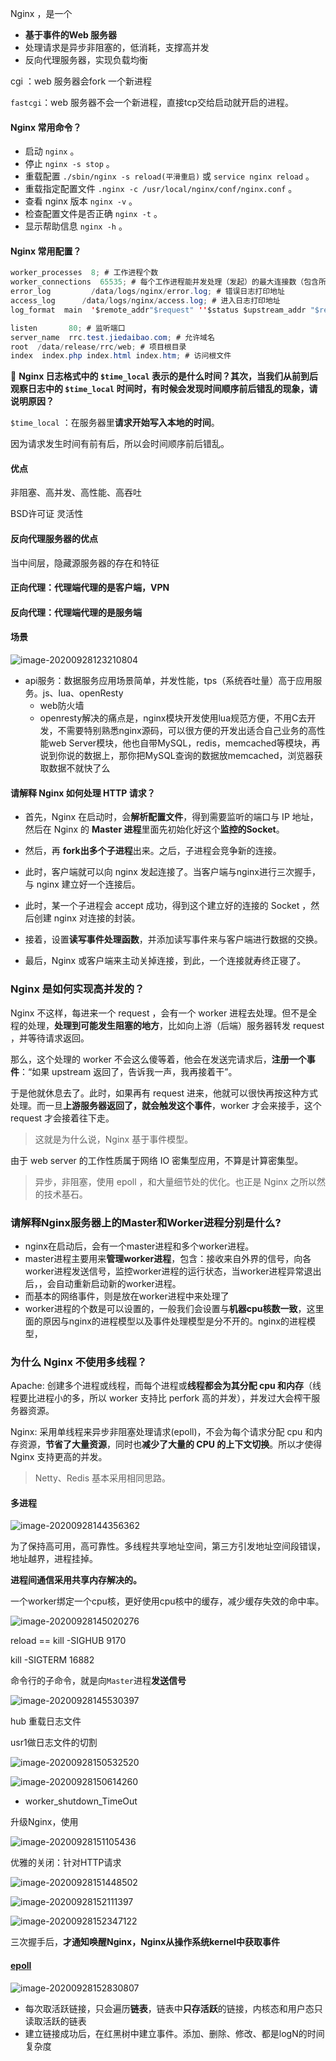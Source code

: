 Nginx ，是一个 

- **基于事件的Web 服务器**
- 处理请求是异步非阻塞的，低消耗，支撑高并发
- 反向代理服务器，实现负载均衡

cgi ：web 服务器会fork 一个新进程

`fastcgi`：web 服务器不会一个新进程，直接tcp交给启动就开启的进程。

#### Nginx 常用命令？

- 启动 `nginx` 。
- 停止 `nginx -s stop`  。
- 重载配置 `./sbin/nginx -s reload(平滑重启)` 或 `service nginx reload` 。
- 重载指定配置文件 `.nginx -c /usr/local/nginx/conf/nginx.conf` 。
- 查看 nginx 版本 `nginx -v` 。
- 检查配置文件是否正确 `nginx -t` 。
- 显示帮助信息 `nginx -h` 。

#### Nginx 常用配置？

```java
worker_processes  8; # 工作进程个数
worker_connections  65535; # 每个工作进程能并发处理（发起）的最大连接数（包含所有连接数）
error_log         /data/logs/nginx/error.log; # 错误日志打印地址
access_log      /data/logs/nginx/access.log; # 进入日志打印地址
log_format  main  '$remote_addr"$request" ''$status $upstream_addr "$request_time"'; # 进入日志格式

listen       80; # 监听端口
server_name  rrc.test.jiedaibao.com; # 允许域名
root  /data/release/rrc/web; # 项目根目录
index  index.php index.html index.htm; # 访问根文件
```

🦅 **Nginx 日志格式中的 `$time_local` 表示的是什么时间？其次，当我们从前到后观察日志中的 `$time_local` 时间时，有时候会发现时间顺序前后错乱的现象，请说明原因？**

`$time_local` ：在服务器里**请求开始写入本地的时间**。

因为请求发生时间有前有后，所以会时间顺序前后错乱。

#### 优点

非阻塞、高并发、高性能、高吞吐

BSD许可证 灵活性

#### **反向代理服务器**的优点

当中间层，隐藏源服务器的存在和特征

#### 正向代理：代理端代理的是客户端，VPN

#### 反向代理：代理端代理的是服务端

#### 场景

![image-20200928123210804](https://gitee.com//chenchong0817/picture/raw/master/Aaron/20200928123220.png)

- api服务：数据服务应用场景简单，并发性能，tps（系统吞吐量）高于应用服务。js、lua、openResty
  - web防火墙
  - openresty解决的痛点是，nginx模块开发使用lua规范方便，不用C去开发，不需要特别熟悉nginx源码，可以很方便的开发出适合自己业务的高性能web Server模块，他也自带MySQL，redis，memcached等模块，再说到你说的数据上，那你把MySQL查询的数据放memcached，浏览器获取数据不就快了么

#### 请解释 Nginx 如何处理 HTTP 请求？

- 首先，Nginx 在启动时，会**解析配置文件**，得到需要监听的端口与 IP 地址，然后在 Nginx 的 **Master 进程**里面先初始化好这个**监控的Socket**。
- 然后，再 **fork出多个子进程**出来。之后，子进程会竞争新的连接。
- 此时，客户端就可以向 nginx 发起连接了。当客户端与nginx进行三次握手，与 nginx 建立好一个连接后。
- 此时，某一个子进程会 accept 成功，得到这个建立好的连接的 Socket ，然后创建 nginx 对连接的封装。
- 接着，设置**读写事件处理函数**，并添加读写事件来与客户端进行数据的交换。

- 最后，Nginx 或客户端来主动关掉连接，到此，一个连接就寿终正寝了。

### Nginx 是如何实现高并发的？

Nginx 不这样，每进来一个 request ，会有一个 worker 进程去处理。但不是全程的处理，**处理到可能发生阻塞的地方**，比如向上游（后端）服务器转发 request ，并等待请求返回。

那么，这个处理的 worker 不会这么傻等着，他会在发送完请求后，**注册一个事件**：“如果 upstream 返回了，告诉我一声，我再接着干”。

于是他就休息去了。此时，如果再有 request 进来，他就可以很快再按这种方式处理。而一旦**上游服务器返回了，就会触发这个事件**，worker 才会来接手，这个 request 才会接着往下走。

> 这就是为什么说，Nginx 基于事件模型。

由于 web server 的工作性质属于网络 IO 密集型应用，不算是计算密集型。

> 异步，非阻塞，使用 epoll ，和大量细节处的优化。也正是 Nginx 之所以然的技术基石。

### 请解释Nginx服务器上的Master和Worker进程分别是什么?

- nginx在启动后，会有一个master进程和多个worker进程。
- master进程主要用来**管理worker进程**，包含：接收来自外界的信号，向各worker进程发送信号，监控worker进程的运行状态，当worker进程异常退出后，，会自动重新启动新的worker进程。
- 而基本的网络事件，则是放在worker进程中来处理了
- worker进程的个数是可以设置的，一般我们会设置与**机器cpu核数一致**，这里面的原因与nginx的进程模型以及事件处理模型是分不开的。nginx的进程模型，

### 为什么 Nginx 不使用多线程？

Apache: 创建多个进程或线程，而每个进程或**线程都会为其分配 cpu 和内存**（线程要比进程小的多，所以 worker 支持比 perfork 高的并发），并发过大会榨干服务器资源。

Nginx: 采用单线程来异步非阻塞处理请求(epoll)，不会为每个请求分配 cpu 和内存资源，**节省了大量资源**，同时也**减少了大量的 CPU 的上下文切换**。所以才使得 Nginx 支持更高的并发。

> Netty、Redis 基本采用相同思路。

#### 多进程

![image-20200928144356362](https://gitee.com//chenchong0817/picture/raw/master/Aaron/20200928144400.png)

为了保持高可用，高可靠性。多线程共享地址空间，第三方引发地址空间段错误，地址越界，进程挂掉。

**进程间通信采用共享内存解决的。**

一个worker绑定一个cpu核，更好使用cpu核中的缓存，减少缓存失效的命中率。

![image-20200928145020276](https://gitee.com//chenchong0817/picture/raw/master/Aaron/20200928145022.png)

reload   ==   kill -SIGHUB 9170 

kill -SIGTERM 16882

命令行的子命令，就是向`Master`进程**发送信号**

![image-20200928145530397](https://gitee.com//chenchong0817/picture/raw/master/Aaron/20200928145533.png)

hub 重载日志文件

usr1做日志文件的切割

![image-20200928150532520](https://gitee.com//chenchong0817/picture/raw/master/Aaron/20200928150534.png)

![image-20200928150614260](https://gitee.com//chenchong0817/picture/raw/master/Aaron/20200928150615.png)

- worker_shutdown_TimeOut

升级Nginx，使用

![image-20200928151105436](https://gitee.com//chenchong0817/picture/raw/master/Aaron/20200928151107.png)

优雅的关闭：针对HTTP请求

![image-20200928151448502](https://gitee.com//chenchong0817/picture/raw/master/Aaron/20200928151449.png)

![image-20200928152111397](https://gitee.com//chenchong0817/picture/raw/master/Aaron/20200928152112.png)

![image-20200928152347122](https://gitee.com//chenchong0817/picture/raw/master/Aaron/20200928152349.png)

三次握手后，**才通知唤醒Nginx，Nginx从操作系统kernel中获取事件**

#### [epoll](https://zhuanlan.zhihu.com/p/63179839)

![image-20200928152830807](https://gitee.com//chenchong0817/picture/raw/master/Aaron/20200928152832.png)

- 每次取活跃链接，只会遍历**链表**，链表中**只存活跃**的链接，内核态和用户态只读取活跃的链表
- 建立链接成功后，在红黑树中建立事件。添加、删除、修改、都是logN的时间复杂度

